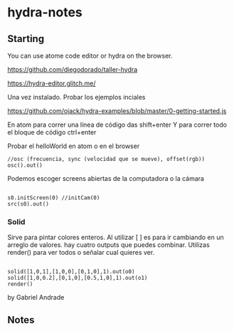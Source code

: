 # hydra-notes

## Starting
You can use atome code editor or hydra on the browser.

https://github.com/diegodorado/taller-hydra

https://hydra-editor.glitch.me/

Una vez instalado. Probar los ejemplos inciales 

https://github.com/ojack/hydra-examples/blob/master/0-getting-started.js

En atom para correr una línea de código das shift+enter
Y para correr todo el bloque de código ctrl+enter

Probar el helloWorld en atom o en el browser

  ```atomHydra
  //osc (frecuencia, sync (velocidad que se mueve), offset(rgb))
 osc().out()
  ```
Podemos escoger screens abiertas de la computadora o la cámara
 ```atomHydra
  
 s0.initScreen(0) //initCam(0)
 src(s0).out()
  ```
### Solid
Sirve para pintar colores enteros. Al utilizar [ ] es para ir cambiando en un arreglo de valores.
hay cuatro outputs que puedes combinar. Utilizas render() para ver todos o señalar cual quieres ver. 
 ```atomHydra
  
solid([1,0,1],[1,0,0],[0,1,0],1).out(o0)
solid([1,0,0.2],[0,1,0],[0.5,1,0],1).out(o1)
render()
  ```

by Gabriel Andrade

## Notes


